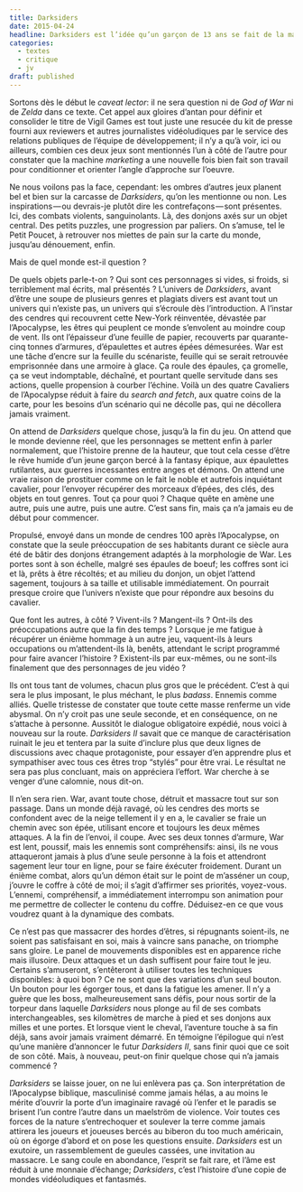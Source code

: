 ```yaml
---
title: Darksiders
date: 2015-04-24
headline: Darksiders est l’idée qu’un garçon de 13 ans se fait de la masculinité.
categories:
  - textes
  - critique
  - jv
draft: published
---
```


<script>
  import AlerteVieux from '$lib/components/AlerteVieux.svelte'
</script>

<AlerteVieux/>

Sortons dès le début le _caveat lector_: il ne sera question ni de _God of War_ ni de _Zelda_ dans ce texte. Cet appel aux gloires d’antan pour définir et consolider le titre de Vigil Games est tout juste une resucée du kit de presse fourni aux reviewers et autres journalistes vidéoludiques par le service des relations publiques de l’équipe de développement; il n’y a qu’à voir, ici ou ailleurs, combien ces deux jeux sont mentionnés l’un à côté de l’autre pour constater que la machine _marketing_ a une nouvelle fois bien fait son travail pour conditionner et orienter l’angle d’approche sur l’oeuvre.

Ne nous voilons pas la face, cependant: les ombres d’autres jeux planent bel et bien sur la carcasse de _Darksiders_, qu’on les mentionne ou non. Les inspirations — ou devrais-je plutôt dire les contrefaçons — sont présentes. Ici, des combats violents, sanguinolants. Là, des donjons axés sur un objet central. Des petits puzzles, une progression par paliers. On s’amuse, tel le Petit Poucet, à retrouver nos miettes de pain sur la carte du monde, jusqu’au dénouement, enfin.

Mais de quel monde est-il question ?

De quels objets parle-t-on ? Qui sont ces personnages si vides, si froids, si terriblement mal écrits, mal présentés ? L’univers de _Darksiders_, avant d’être une soupe de plusieurs genres et plagiats divers est avant tout un univers qui n’existe pas, un univers qui s’écroule dès l’introduction. A l’instar des cendres qui recouvrent cette New-York réinventée, dévastée par l’Apocalypse, les êtres qui peuplent ce monde s’envolent au moindre coup de vent. Ils ont l’épaisseur d’une feuille de papier, recouverts par quarante-cinq tonnes d’armures, d’épaulettes et autres épées démesurées. War est une tâche d’encre sur la feuille du scénariste, feuille qui se serait retrouvée emprisonnée dans une armoire à glace. Ça roule des épaules, ça gromelle, ça se veut indomptable, déchaîné, et pourtant quelle servitude dans ses actions, quelle propension à courber l’échine. Voilà un des quatre Cavaliers de l’Apocalypse réduit à faire du _search and fetch_, aux quatre coins de la carte, pour les besoins d’un scénario qui ne décolle pas, qui ne décollera jamais vraiment.

On attend de _Darksiders_ quelque chose, jusqu’à la fin du jeu. On attend que le monde devienne réel, que les personnages se mettent enfin à parler normalement, que l’histoire prenne de la hauteur, que tout cela cesse d’être le rêve humide d’un jeune garçon bercé à la fantasy épique, aux épaulettes rutilantes, aux guerres incessantes entre anges et démons. On attend une vraie raison de prostituer comme on le fait le noble et autrefois inquiétant cavalier, pour l’envoyer récupérer des morceaux d’épées, des clés, des objets en tout genres. Tout ça pour quoi ? Chaque quête en amène une autre, puis une autre, puis une autre. C’est sans fin, mais ça n’a jamais eu de début pour commencer.

Propulsé, envoyé dans un monde de cendres 100 après l’Apocalypse, on constate que la seule préoccupation de ses habitants durant ce siècle aura été de bâtir des donjons étrangement adaptés à la morphologie de War. Les portes sont à son échelle, malgré ses épaules de boeuf; les coffres sont ici et là, prêts à être récoltés; et au milieu du donjon, un objet l’attend sagement, toujours à sa taille et utilisable immédiatement. On pourrait presque croire que l’univers n’existe que pour répondre aux besoins du cavalier.

Que font les autres, à côté ? Vivent-ils ? Mangent-ils ? Ont-ils des préoccupations autre que la fin des temps ? Lorsque je me fatigue à récupérer un énième hommage à un autre jeu, vaquent-ils à leurs occupations ou m’attendent-ils là, benêts, attendant le script programmé pour faire avancer l’histoire ? Existent-ils par eux-mêmes, ou ne sont-ils finalement que des personnages de jeu vidéo ?

Ils ont tous tant de volumes, chacun plus gros que le précédent. C’est à qui sera le plus imposant, le plus méchant, le plus _badass_. Ennemis comme alliés. Quelle tristesse de constater que toute cette masse renferme un vide abysmal. On n’y croit pas une seule seconde, et en conséquence, on ne s’attache à personne. Aussitôt le dialogue obligatoire expédié, nous voici à nouveau sur la route. _Darksiders II_ savait que ce manque de caractérisation ruinait le jeu et tentera par la suite d’inclure plus que deux lignes de discussions avec chaque protagoniste, pour essayer d’en apprendre plus et sympathiser avec tous ces êtres trop “stylés” pour être vrai. Le résultat ne sera pas plus concluant, mais on appréciera l’effort. War cherche à se venger d’une calomnie, nous dit-on.

Il n’en sera rien. War, avant toute chose, détruit et massacre tout sur son passage. Dans un monde déjà ravagé, où les cendres des morts se confondent avec de la neige tellement il y en a, le cavalier se fraie un chemin avec son épée, utilisant encore et toujours les deux mêmes attaques. A la fin de l’envoi, il coupe. Avec ses deux tonnes d’armure, War est lent, poussif, mais les ennemis sont compréhensifs: ainsi, ils ne vous attaqueront jamais à plus d’une seule personne à la fois et attendront sagement leur tour en ligne, pour se faire éxécuter froidement. Durant un énième combat, alors qu’un démon était sur le point de m’asséner un coup, j’ouvre le coffre à côté de moi; il s’agit d’affirmer ses priorités, voyez-vous. L’ennemi, compréhensif, a immédiatement interrompu son animation pour me permettre de collecter le contenu du coffre. Déduisez-en ce que vous voudrez quant à la dynamique des combats.

Ce n’est pas que massacrer des hordes d’êtres, si répugnants soient-ils, ne soient pas satisfaisant en soi, mais à vaincre sans panache, on triomphe sans gloire. Le panel de mouvements disponibles est en apparence riche mais illusoire. Deux attaques et un dash suffisent pour faire tout le jeu. Certains s’amuseront, s’entêteront à utiliser toutes les techniques disponibles: à quoi bon ? Ce ne sont que des variations d’un seul bouton. Un bouton pour les égorger tous, et dans la fatigue les amener. Il n’y a guère que les boss, malheureusement sans défis, pour nous sortir de la torpeur dans laquelle _Darksiders_ nous plonge au fil de ses combats interchangeables, ses kilomètres de marche à pied et ses donjons aux milles et une portes. Et lorsque vient le cheval, l’aventure touche à sa fin déjà, sans avoir jamais vraiment démarré. En témoigne l’épilogue qui n’est qu’une manière d’annoncer le futur _Darksiders II_, sans finir quoi que ce soit de son côté. Mais, à nouveau, peut-on finir quelque chose qui n’a jamais commencé ?

_Darksiders_ se laisse jouer, on ne lui enlèvera pas ça. Son interprétation de l’Apocalypse biblique, masculinisé comme jamais hélas, a au moins le mérite d’ouvrir la porte d’un imaginaire ravagé où l’enfer et le paradis se brisent l’un contre l’autre dans un maelström de violence. Voir toutes ces forces de la nature s’entrechoquer et soulever la terre comme jamais attirera les joueurs et joueuses bercés au biberon du too much américain, où on égorge d’abord et on pose les questions ensuite. _Darksiders_ est un exutoire, un rassemblement de gueules cassées, une invitation au massacre. Le sang coule en abondance, l’esprit se fait rare, et l’âme est réduit à une monnaie d’échange; _Darksiders_, c’est l’histoire d’une copie de mondes vidéoludiques et fantasmés.
